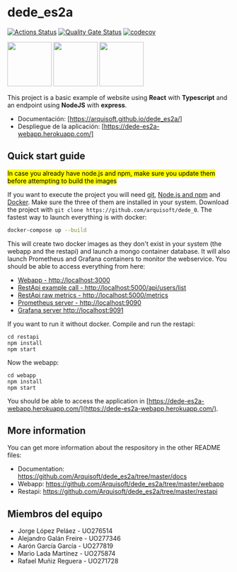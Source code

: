 # dede_es2a

[![Actions Status](https://github.com/arquisoft/dede_0/workflows/CI%20for%20ASW2122/badge.svg)](https://github.com/arquisoft/dede_es2a/actions)
[![Quality Gate Status](https://sonarcloud.io/api/project_badges/measure?project=Arquisoft_dede_es2a&metric=alert_status)](https://sonarcloud.io/summary/new_code?id=Arquisoft_dede_es2a)
[![codecov](https://codecov.io/gh/Arquisoft/dede_es2a/branch/master/graph/badge.svg?token=QeHZrwyDn4)](https://codecov.io/gh/Arquisoft/dede_es2a)

<p float="left">
<img src="https://blog.wildix.com/wp-content/uploads/2020/06/react-logo.jpg" height="100">
<img src="https://miro.medium.com/max/1200/0*RbmfNyhuBb8G3LWh.png" height="100">
<img src="https://miro.medium.com/max/365/1*Jr3NFSKTfQWRUyjblBSKeg.png" height="100">
</p>


This project is a basic example of website using **React** with **Typescript** and an endpoint using **NodeJS** with **express**. 

 - Documentación: [https://arquisoft.github.io/dede_es2a/] 
 - Despliegue de la aplicación: [https://dede-es2a-webapp.herokuapp.com/] 

## Quick start guide
<mark>In case you already have node.js and npm, make sure you update them before attempting to build the images</mark>

If you want to execute the project you will need [git](https://git-scm.com/downloads), [Node.js and npm](https://www.npmjs.com/get-npm) and [Docker](https://docs.docker.com/get-docker/). Make sure the three of them are installed in your system. Download the project with `git clone https://github.com/arquisoft/dede_0`. The fastest way to launch everything is with docker:
```bash
docker-compose up --build
```
This will create two docker images as they don't exist in your system (the webapp and the restapi) and launch a mongo container database. It will also launch Prometheus and Grafana containers to monitor the webservice. You should be able to access everything from here:
 - [Webapp - http://localhost:3000](http://localhost:3000)
 - [RestApi example call - http://localhost:5000/api/users/list](http://localhost:5000/api/users/list)
 - [RestApi raw metrics - http://localhost:5000/metrics](http://localhost:5000/metrics)
 - [Prometheus server - http://localhost:9090](http://localhost:9090)
 - [Grafana server http://localhost:9091](http://localhost:9091)
 
If you want to run it without docker. Compile and run the restapi:
```shell
cd restapi
npm install
npm start
```

Now the webapp:

```shell
cd webapp
npm install
npm start
```

You should be able to access the application in [https://dede-es2a-webapp.herokuapp.com/](https://dede-es2a-webapp.herokuapp.com/).

## More information
You can get more information about the respository in the other README files:
- Documentation: https://github.com/Arquisoft/dede_es2a/tree/master/docs
- Webapp: https://github.com/Arquisoft/dede_es2a/tree/master/webapp
- Restapi: https://github.com/Arquisoft/dede_es2a/tree/master/restapi


## Miembros del equipo
- Jorge López Peláez - UO276514
- Alejandro Galán Freire - UO277346
- Aarón García García - UO277819
- Mario Lada Martínez - UO275874
- Rafael Muñiz Reguera - UO271728
